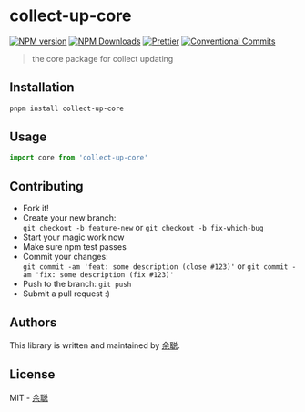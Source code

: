 # collect-up-core

[![NPM version](https://img.shields.io/npm/v/collect-up-core.svg?style=flat-square)](https://www.npmjs.com/package/collect-up-core)
[![NPM Downloads](https://img.shields.io/npm/dm/collect-up-core.svg?style=flat-square&maxAge=43200)](https://www.npmjs.com/package/collect-up-core)
[![Prettier](https://img.shields.io/badge/code_style-prettier-ff69b4.svg?style=flat-square)](https://prettier.io/)
[![Conventional Commits](https://img.shields.io/badge/Conventional%20Commits-1.0.0-yellow.svg?style=flat-square)](https://conventionalcommits.org)

> the core package for collect updating

## Installation

```bash
pnpm install collect-up-core
```

## Usage

```javascript
import core from 'collect-up-core'
```

## Contributing

- Fork it!
- Create your new branch:  
  `git checkout -b feature-new` or `git checkout -b fix-which-bug`
- Start your magic work now
- Make sure npm test passes
- Commit your changes:  
  `git commit -am 'feat: some description (close #123)'` or `git commit -am 'fix: some description (fix #123)'`
- Push to the branch: `git push`
- Submit a pull request :)

## Authors

This library is written and maintained by [余聪](mailto:yucong.cuttle@bytedance.com).

## License

MIT - [余聪](mailto:yucong.cuttle@bytedance.com)
